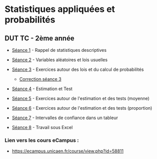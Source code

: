 # Statistiques appliquées et probabilités

## DUT TC - 2ème année

- [Séance 1](StatsProbas_TC2A_TD1.html) - Rappel de statistiques descriptives
- [Séance 2](StatsProbas_TC2A_TD2.html) - Variables aléatoires et lois usuelles
- [Séance 3](StatsProbas_TC2A_TD3.html) - Exercices autour des lois et du calcul de probabilités
    - [Correction séance 3](StatsProbas_TC2A_TD3-correction.html)
- [Séance 4](StatsProbas_TC2A_TD4.html) - Estimation et Test
- [Séance 5](StatsProbas_TC2A_TD5.html) - Exercices autour de l'estimation et des tests (moyenne)
- [Séance 6](StatsProbas_TC2A_TD6.html) - Exercices autour de l'estimation et des tests (proportion)

- [Séance 7](StatsProbas_TC2A_TP1.html) - Intervalles de confiance dans un tableur
- [Séance 8](StatsProbas_TC2A_TP2.html) - Travail sous Excel

### Lien vers les cours **eCampus** :

- <https://ecampus.unicaen.fr/course/view.php?id=58811>


<!--
- [Séance 6](StatsProbas_TC2A_TD6.html) - Exercices autour des tests
- [Séance 7](StatsProbas_TC2A_TP1.html) - Estimation et tests sous Excel
- [Séance 8](StatsProbas_TC2A_TP2.html) - Travail sous Excel


- [RCP - Groupes GIIa, GIIb, GIIc](https://ecampus.unicaen.fr/course/view.php?id=22901)
- [OS - Groupe GIII](https://ecampus.unicaen.fr/course/view.php?id=22902)


-->
